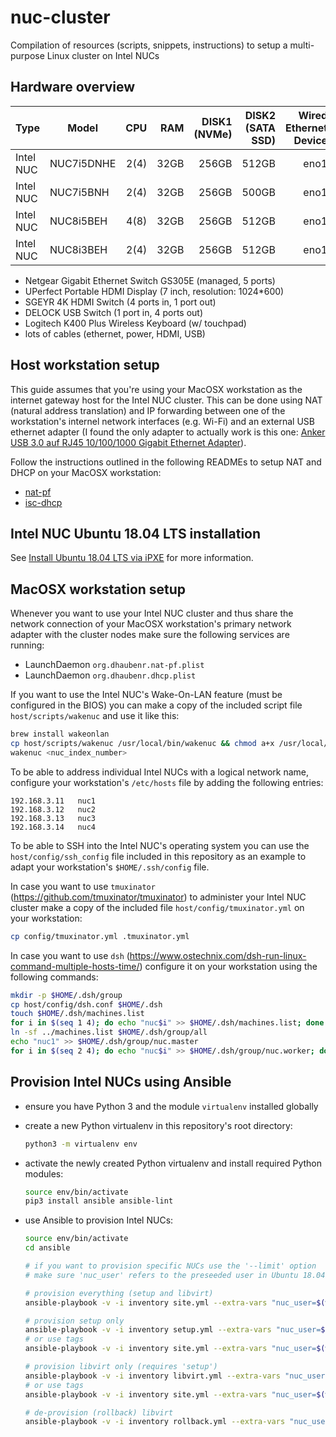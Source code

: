 # nuc-cluster

Compilation of resources (scripts, snippets, instructions) to setup a multi-purpose Linux cluster on Intel NUCs

## Hardware overview

| Type      | Model      | CPU  | RAM    | DISK1 (NVMe) | DISK2 (SATA SSD) | Wired Ethernet Device | NODE INDEX |
|-----------|------------|-----:|-------:|-------------:|-----------------:|----------------------:|-----------:|
| Intel NUC | NUC7i5DNHE | 2(4) | 32GB   | 256GB        | 512GB            | eno1                  | 1          |
| Intel NUC | NUC7i5BNH  | 2(4) | 32GB   | 256GB        | 500GB            | eno1                  | 2          |
| Intel NUC | NUC8i5BEH  | 4(8) | 32GB   | 256GB        | 512GB            | eno1                  | 3          |
| Intel NUC | NUC8i3BEH  | 2(4) | 32GB   | 256GB        | 512GB            | eno1                  | 4          |

- Netgear Gigabit Ethernet Switch GS305E (managed, 5 ports)
- UPerfect Portable HDMI Display (7 inch, resolution: 1024*600)
- SGEYR 4K HDMI Switch (4 ports in, 1 port out)
- DELOCK USB Switch (1 port in, 4 ports out)
- Logitech K400 Plus Wireless Keyboard (w/ touchpad)
- lots of cables (ethernet, power, HDMI, USB)

## Host workstation setup

This guide assumes that you're using your MacOSX workstation as the internet gateway host for
the Intel NUC cluster. This can be done using NAT (natural address translation) and IP forwarding between one of the workstation's internel network interfaces (e.g. Wi-Fi) and an external USB ethernet adapter (I found the only adapter to actually work is this one: [Anker USB 3.0 auf RJ45 10/100/1000 Gigabit Ethernet Adapter](https://www.amazon.de/gp/product/B00NPJV4YY/ref=ppx_yo_dt_b_search_asin_title?ie=UTF8&psc=1)).

Follow the instructions outlined in the following READMEs to setup NAT and DHCP on your MacOSX workstation:

- [nat-pf](./host/config/network_boot/native/nat-pf/README.md)
- [isc-dhcp](./host/config/network_boot/native/isc-dhcp/README.md)

## Intel NUC Ubuntu 18.04 LTS installation

See [Install Ubuntu 18.04 LTS via iPXE](host/config/network_boot/README.md) for more information.

## MacOSX workstation setup

Whenever you want to use your Intel NUC cluster and thus share the network connection of your MacOSX workstation's primary network adapter with the cluster nodes make sure the following services are running:

- LaunchDaemon `org.dhaubenr.nat-pf.plist`
- LaunchDaemon `org.dhaubenr.dhcp.plist`

If you want to use the Intel NUC's Wake-On-LAN feature (must be configured in the BIOS) you can make a copy of the included script file `host/scripts/wakenuc` and use it like this:

```bash
brew install wakeonlan
cp host/scripts/wakenuc /usr/local/bin/wakenuc && chmod a+x /usr/local/bin/wakenuc
wakenuc <nuc_index_number>
```

To be able to address individual Intel NUCs with a logical network name, configure your workstation's `/etc/hosts` file by adding the following entries:

```text
192.168.3.11   nuc1
192.168.3.12   nuc2
192.168.3.13   nuc3
192.168.3.14   nuc4
```

To be able to SSH into the Intel NUC's operating system you can use the `host/config/ssh_config` file included in this repository as an example to adapt your workstation's `$HOME/.ssh/config` file.

In case you want to use `tmuxinator` (<https://github.com/tmuxinator/tmuxinator>) to administer your Intel NUC cluster make a copy of the included file `host/config/tmuxinator.yml` on your workstation:

```bash
cp config/tmuxinator.yml .tmuxinator.yml
```

In case you want to use `dsh` (<https://www.ostechnix.com/dsh-run-linux-command-multiple-hosts-time/>) configure it on your workstation using the following commands:

```bash
mkdir -p $HOME/.dsh/group
cp host/config/dsh.conf $HOME/.dsh
touch $HOME/.dsh/machines.list
for i in $(seq 1 4); do echo "nuc$i" >> $HOME/.dsh/machines.list; done
ln -sf ../machines.list $HOME/.dsh/group/all
echo "nuc1" >> $HOME/.dsh/group/nuc.master
for i in $(seq 2 4); do echo "nuc$i" >> $HOME/.dsh/group/nuc.worker; done
```

## Provision Intel NUCs using Ansible

- ensure you have Python 3 and the module `virtualenv` installed globally
- create a new Python virtualenv in this repository's root directory:

  ```bash
  python3 -m virtualenv env
  ```

- activate the newly created Python virtualenv and install required Python modules:

  ```bash
  source env/bin/activate
  pip3 install ansible ansible-lint
  ```

- use Ansible to provision Intel NUCs:

  ```bash
  source env/bin/activate
  cd ansible
  
  # if you want to provision specific NUCs use the '--limit' option
  # make sure 'nuc_user' refers to the preseeded user in Ubuntu 18.04 LTS
  
  # provision everything (setup and libvirt)
  ansible-playbook -v -i inventory site.yml --extra-vars "nuc_user=$(whoami)" --ask-become-pass [--limit nucs[0]]

  # provision setup only
  ansible-playbook -v -i inventory setup.yml --extra-vars "nuc_user=$(whoami)" --ask-become-pass [--limit nucs[0]]
  # or use tags
  ansible-playbook -v -i inventory site.yml --extra-vars "nuc_user=$(whoami)" --tags "common,development,docker,vagrant,kubernetes,user,finish" --ask-become-pass [--limit nucs[0]]

  # provision libvirt only (requires 'setup')
  ansible-playbook -v -i inventory libvirt.yml --extra-vars "nuc_user=$(whoami)" --ask-become-pass [--limit nucs[0]]
  # or use tags
  ansible-playbook -v -i inventory site.yml --extra-vars "nuc_user=$(whoami)" --tags "libvirt" --ask-become-pass [--limit nucs[0]]

  # de-provision (rollback) libvirt
  ansible-playbook -v -i inventory rollback.yml --extra-vars "nuc_user=$(whoami)" --ask-become-pass [--limit nucs[0]]
  ```
